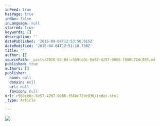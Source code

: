 ```yaml
---
inFeed: true
hasPage: true
inNav: false
inLanguage: null
starred: true
keywords: []
description: ''
datePublished: '2016-04-04T12:53:56.915Z'
dateModified: '2016-04-04T12:51:18.730Z'
title: ''
author: []
sourcePath: _posts/2016-04-04-c569ce0c-6e57-4297-9086-f088c72dc936.md
published: true
authors: []
publisher:
  name: null
  domain: null
  url: null
  favicon: null
url: c569ce0c-6e57-4297-9086-f088c72dc936/index.html
_type: Article

---
```

![](https://the-grid-user-content.s3-us-west-2.amazonaws.com/6c31cf52-ec11-41ab-a514-4d8d53022b73.jpg)